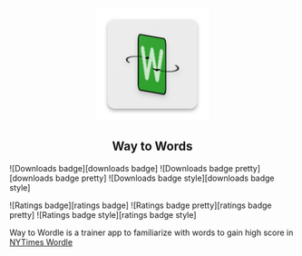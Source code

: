 <div align="center">
    <img alt="App Icon" src="android/app/src/main/res/mipmap-xxxhdpi/ic_launcher.png" width="200" />
</div>

<h2 align="center">
    Way to Words
</h2>

![Downloads badge][downloads badge] ![Downloads badge pretty][downloads badge pretty] ![Downloads badge style][downloads badge style]

  ![Ratings badge][ratings badge] ![Ratings badge pretty][ratings badge pretty] ![Ratings badge style][ratings badge style]

Way to Wordle is a trainer app to familiarize with words to gain high score in [NYTimes Wordle](https://www.nytimes.com/games/wordle/index.html)
 
